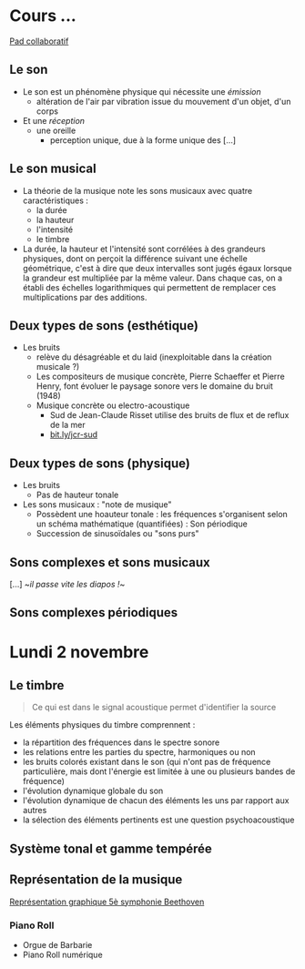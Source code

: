 # Cours ...

[Pad collaboratif](https://titanpad.com/musique-imagina15)

## Le son

- Le son est un phénomène physique qui nécessite une *émission*
	- altération de l'air par vibration issue du mouvement d'un objet, d'un corps
- Et une *réception*
	- une oreille
		- perception unique, due à la forme unique des [...]


## Le son musical

- La théorie de la musique note les sons musicaux avec quatre caractéristiques :
	- la durée
	- la hauteur
	- l'intensité
	- le timbre
- La durée, la hauteur et l'intensité sont corrélées à des grandeurs physiques, dont on perçoit la différence suivant une échelle géométrique, c'est à dire que deux intervalles sont jugés égaux lorsque la grandeur est multipliée par la même valeur. Dans chaque cas, on a établi des échelles logarithmiques qui permettent de remplacer ces multiplications par des additions.

## Deux types de sons (esthétique)

- Les bruits
	- relève du désagréable et du laid (inexploitable dans la création musicale ?)
	- Les compositeurs de musique concrète, Pierre Schaeffer et Pierre Henry, font évoluer le paysage sonore vers le domaine du bruit (1948)
	- Musique concrète ou electro-acoustique
		- Sud de Jean-Claude Risset utilise des bruits de flux et de reflux de la mer
		- [bit.ly/jcr-sud](bit.ly/jcr-sud)

## Deux types de sons (physique)

- Les bruits
	- Pas de hauteur tonale
- Les sons musicaux : "note de musique"
	- Possèdent une hoauteur tonale : les fréquences s'organisent selon un schéma mathématique (quantifiées) : Son périodique
	- Succession de sinusoïdales ou "sons purs"

## Sons complexes et sons musicaux

[...] ~*il passe vite les diapos !*~

## Sons complexes périodiques



# Lundi 2 novembre

## Le timbre

> Ce qui est dans le signal acoustique permet d'identifier la source

Les éléments physiques du timbre comprennent :
- la répartition des fréquences dans le spectre sonore
- les relations entre les parties du spectre, harmoniques ou non
- les bruits colorés existant dans le son (qui n'ont pas de fréquence particulière, mais dont l'énergie est limitée à une ou plusieurs bandes de fréquence)
- l'évolution dynamique globale du son
- l'évolution dynamique de chacun des éléments les uns par rapport aux autres
- la sélection des éléments pertinents est une question psychoacoustique

## Système tonal et gamme tempérée

## Représentation de la musique

[Représentation graphique 5è symphonie Beethoven](bit.ly/symph5)

### Piano Roll

- Orgue de Barbarie
- Piano Roll numérique
